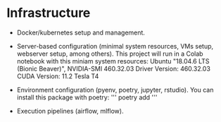 # Infrastructure


* Docker/kubernetes setup and management.

* Server-based configuration (minimal system resources, VMs setup, webserver setup, among others).
This project will run in a Colab notebook with this miniam system resources: Ubuntu "18.04.6 LTS (Bionic Beaver)", NVIDIA-SMI 460.32.03    Driver Version: 460.32.03    CUDA Version: 11.2 Tesla T4 

* Environment configuration (pyenv, poetry, jupyter, rstudio).
You can install this package with poetry:
''' poetry add '''

* Execution pipelines (airflow, mlflow).
